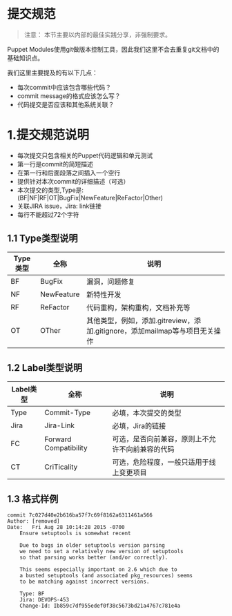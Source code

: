 # 提交规范

> 注意： 本节主要以内部的最佳实践分享，非强制要求。

Puppet Modules使用git做版本控制工具，因此我们这里不会去重复git文档中的基础知识点。

我们这里主要提及的有以下几点：

  - 每次commit中应该包含哪些代码？
  - commit message的格式应该怎么写？
  - 代码提交是否应该和其他系统关联？

# 1.提交规范说明

- 每次提交只包含相关的Puppet代码逻辑和单元测试
- 第一行是commit的简短描述
- 在第一行和后面段落之间插入一个空行
- 提供针对本次commit的详细描述（可选）
- 本次提交的类型,Type是:(BF|NF|RF|OT|BugFix|NewFeature|ReFactor|Other)
- 关联JIRA issue，Jira: link链接
- 每行不能超过72个字符

## 1.1 Type类型说明

| **Type类型** | 全称 | 说明 |
| --- | --- | --- |
| BF | BugFix | 漏洞，问题修复 |
| NF | NewFeature | 新特性开发 |
| RF | ReFactor | 代码重构，架构重构，文档补充等 |
| OT | OTher | 其他类型，例如，添加.gitreview，添加.gitignore，添加mailmap等与项目无关操作 |

## 1.2 Label类型说明

| **Label类型** | 全称 | 说明 |
| --- | --- | --- |
| Type | Commit-Type | 必填，本次提交的类型 |
| Jira | Jira-Link | 必填，Jira的链接 |
| FC | Forward Compatibility | 可选，是否向前兼容，原则上不允许不向前兼容的代码 |
| CT | CriTicality | 可选，危险程度，一般只适用于线上变更项目 |

## 1.3 格式样例

```git
commit 7c027d40e2b616ba57f7c69f8162a6311461a566
Author: [removed]
Date:   Fri Aug 28 10:14:28 2015 -0700
    Ensure setuptools is somewhat recent
 
    Due to bugs in older setuptools version parsing
    we need to set a relatively new version of setuptools
    so that parsing works better (and/or correctly).
 
    This seems especially important on 2.6 which due to
    a busted setuptools (and associated pkg_resources) seems
    to be matching against incorrect versions.
 
    Type: BF
    Jira: DEVOPS-453
    Change-Id: Ib859c7df955edef0f38c5673bd21a4767c781e4a
```



